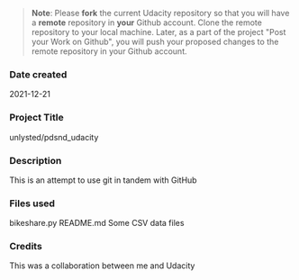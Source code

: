 >**Note**: Please **fork** the current Udacity repository so that you will have a **remote** repository in **your** Github account. Clone the remote repository to your local machine. Later, as a part of the project "Post your Work on Github", you will push your proposed changes to the remote repository in your Github account.

### Date created
2021-12-21

### Project Title
unlysted/pdsnd_udacity

### Description
This is an attempt to use git in tandem with GitHub

### Files used
bikeshare.py
README.md
Some CSV data files

### Credits
This was a collaboration between me and Udacity
